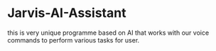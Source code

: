 # Jarvis-AI-Assistant
this is very unique programme based on AI that works with our voice commands to perform various tasks for user.
